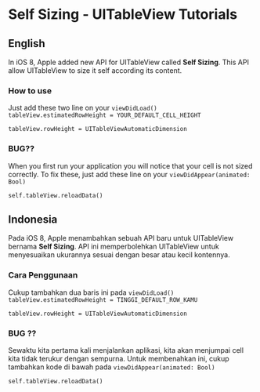 Self Sizing - UITableView Tutorials
=========

## English
In iOS 8, Apple added new API for UITableView called **Self Sizing**. This API allow UITableView to size it self according its content.

### How to use 
Just add these two line on your `viewDidLoad()`
`tableView.estimatedRowHeight = YOUR_DEFAULT_CELL_HEIGHT`

`tableView.rowHeight = UITableViewAutomaticDimension`

### BUG??
When you first run your application you will notice that your cell is not sized correctly. To fix these, just add these line on your `viewDidAppear(animated: Bool)`

`self.tableView.reloadData()`

## Indonesia
Pada iOS 8, Apple menambahkan sebuah API baru untuk UITableView bernama **Self Sizing**. API ini memperbolehkan UITableView untuk menyesuaikan ukurannya sesuai dengan besar atau kecil kontennya.

### Cara Penggunaan
Cukup tambahkan dua baris ini pada `viewDidLoad()`
`tableView.estimatedRowHeight = TINGGI_DEFAULT_ROW_KAMU`

`tableView.rowHeight = UITableViewAutomaticDimension`

### BUG ??
Sewaktu kita pertama kali menjalankan aplikasi, kita akan menjumpai cell kita tidak terukur dengan sempurna. Untuk membenahkan ini, cukup tambahkan kode di bawah pada `viewDidAppear(animated: Bool)`

`self.tableView.reloadData()`